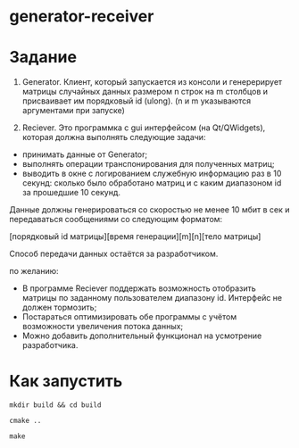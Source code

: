 # generator-receiver
# Задание

1. Generator. Клиент, который запускается из консоли и генерерирует матрицы 
случайных данных размером n строк на m столбцов и присваивает им порядковый
 id (ulong). (n и m указываются аргументами при запуске)

2. Reciever. Это программка с gui интерфейсом (на Qt/QWidgets), которая должна 
выполнять следующие задачи:
- принимать данные от Generator;
- выполнять операции транспонирования для полученных матриц;
- выводить в окне с логированием служебную информацию раз в 10 секунд: сколько 
было обработано матриц и с каким диапазоном id за прошедшие 10 секунд.

Данные должны генерироваться со скоростью не менее 10 мбит в сек и передаваться 
сообщениями со следующим форматом: 

[порядковый id матрицы][время генерации][m][n][тело матрицы]

Способ передачи данных остаётся за разработчиком.

по желанию:
- В программе Reciever поддержать возможность отобразить матрицы по заданному 
пользователем диапазону id. Интерфейс не должен тормозить;
- Постараться оптимизировать обе программы с учётом возможности увеличения потока 
данных;
- Можно добавить дополнительный функционал на усмотрение разработчика.
 
# Как запустить

```
mkdir build && cd build
```

```
cmake ..
```

```
make
```